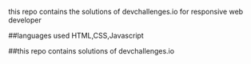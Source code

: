 this repo contains the solutions of devchallenges.io for responsive web developer

##languages used
HTML,CSS,Javascript

##this repo contains solutions of devchallenges.io

